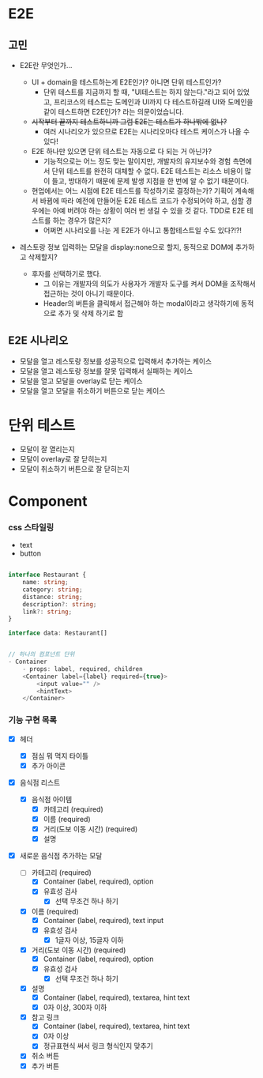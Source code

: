 # E2E

## 고민

- E2E란 무엇인가...

  - UI + domain을 테스트하는게 E2E인가? 아니면 단위 테스트인가?
    - 단위 테스트를 지금까지 할 때, "UI테스트는 하지 않는다."라고 되어 있었고, 프리코스의 테스트는 도메인과 UI까지 다 테스트하길래 UI와 도메인을 같이 테스트하면 E2E인가? 라는 의문이었습니다.
  - ~~시작부터 끝까지 테스트하니까 그럼 E2E는 테스트가 하나밖에 없나?~~
    - 여러 시나리오가 있으므로 E2E는 시나리오마다 테스트 케이스가 나올 수 있다!
  - E2E 하나만 있으면 단위 테스트는 자동으로 다 되는 거 아닌가?
    - 기능적으로는 어느 정도 맞는 말이지만, 개발자의 유지보수와 경험 측면에서 단위 테스트를 완전히 대체할 수 없다. E2E 테스트는 리소스 비용이 많이 들고, 방대하기 때문에 문제 발생 지점을 한 번에 알 수 없기 때문이다.
  - 현업에서는 어느 시점에 E2E 테스트를 작성하기로 결정하는가? 기획이 계속해서 바뀜에 따라 예전에 만들어둔 E2E 테스트 코드가 수정되어야 하고, 심할 경우에는 아예 버려야 하는 상황이 여러 번 생길 수 있을 것 같다. TDD로 E2E 테스트를 하는 경우가 많은지?
    - 어쩌면 시나리오를 나눈 게 E2E가 아니고 통합테스트일 수도 있다?!?!

- 레스토랑 정보 입력하는 모달을 display:none으로 할지, 동적으로 DOM에 추가하고 삭제할지?
  - 후자를 선택하기로 했다.
    - 그 이유는 개발자의 의도가 사용자가 개발자 도구를 켜서 DOM을 조작해서 접근하는 것이 아니기 때문이다.
    - Header의 버튼을 클릭해서 접근해야 하는 modal이라고 생각하기에 동적으로 추가 및 삭제 하기로 함

## E2E 시나리오

- 모달을 열고 레스토랑 정보를 성공적으로 입력해서 추가하는 케이스
- 모달을 열고 레스토랑 정보를 잘못 입력해서 실패하는 케이스
- 모달을 열고 모달을 overlay로 닫는 케이스
- 모달을 열고 모달을 취소하기 버튼으로 닫는 케이스

# 단위 테스트

- 모달이 잘 열리는지
- 모달이 overlay로 잘 닫히는지
- 모달이 취소하기 버튼으로 잘 닫히는지

# Component

### css 스타일링

- text
- button

```ts

interface Restaurant {
    name: string;
    category: string;
    distance: string;
    description?: string;
    link?: string;
}

interface data: Restaurant[]


// 하나의 컴포넌트 단위
- Container
    - props: label, required, children
    <Container label={label} required={true}>
        <input value="" />
        <hintText>
    </Container>
```

### 기능 구현 목록

- [x] 헤더

  - [x] 점심 뭐 먹지 타이틀
  - [x] 추가 아이콘

- [x] 음식점 리스트

  - [x] 음식점 아이템
    - [x] 카테고리 (required)
    - [x] 이름 (required)
    - [x] 거리(도보 이동 시간) (required)
    - [x] 설명

- [x] 새로운 음식점 추가하는 모달
  - [ ] 카테고리 (required)
    - [x] Container (label, required), option
    - [x] 유효성 검사
      - [x] 선택 무조건 하나 하기
  - [x] 이름 (required)
    - [x] Container (label, required), text input
    - [x] 유효성 검사
      - [x] 1글자 이상, 15글자 이하
  - [x] 거리(도보 이동 시간) (required)
    - [x] Container (label, required), option
    - [x] 유효성 검사
      - [x] 선택 무조건 하나 하기
  - [x] 설명
    - [x] Container (label, required), textarea, hint text
    - [x] 0자 이상, 300자 이하
  - [x] 참고 링크
    - [x] Container (label, required), textarea, hint text
    - [x] 0자 이상
    - [x] 정규표현식 써서 링크 형식인지 맞추기
  - [x] 취소 버튼
  - [x] 추가 버튼
